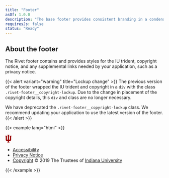 ```yaml
---
title: "Footer"
asOf: 1.0.0
description: "The base footer provides consistent branding in a condensed space below all of your application content."
requiresJs: false
status: "Ready"
---
```


## About the footer

The Rivet footer contains and provides styles for the IU trident, copyright notice, and any supplemental links needed by your application, such as a privacy notice.

{{< alert variant="warning" title="Lockup change" >}}
The previous version of the footer wrapped the IU trident and copyright in a `div` with the class `.rivet-footer__copyright-lockup`. Due to the change in placement of the copyright details, this `div` and class are no longer necessary. 

We have deprecated the `.rivet-footer__copyright-lockup` class. We recommend updating your application to use the latest version of the footer.
{{< /alert >}}

{{< example lang="html" >}}<footer class="rvt-footer" role="contentinfo">
    <div class="rvt-footer__trident">
        <svg role="img" alt="" xmlns="http://www.w3.org/2000/svg" width="20" height="25" viewBox="0 0 20 25">
            <polygon points="13.33 3.32 13.33 5.21 14.76 5.21 14.76 15.64 11.9 15.64 11.9 1.9 13.33 1.9 13.33 0 6.67 0 6.67 1.9 8.09 1.9 8.09 15.64 5.24 15.64 5.24 5.21 6.67 5.21 6.67 3.32 0 3.32 0 5.21 1.43 5.21 1.43 17.47 3.7 19.91 8.09 19.91 8.09 22.76 6.67 22.76 6.67 25.13 13.33 25.13 13.33 22.76 11.9 22.76 11.9 19.91 16.1 19.91 18.56 17.47 18.56 5.21 20 5.21 20 3.32 13.33 3.32" fill="#900"/>
        </svg>
    </div>
    <ul class="rvt-footer__aux-links">
        <li class="rvt-footer__aux-item">
            <a href="https://accessibility.iu.edu/assistance/">Accessibility</a>
        </li>
        <li class="rvt-footer__aux-item">
            <!-- You can learn more about privacy policies and generate one
                 for your site here:
                 https://protect.iu.edu/online-safety/tools/privacy-notice/index.html -->
            <a href="#0">Privacy Notice</a>
        </li>
        <li class="rvt-footer__aux-item">
            <a href="https://www.iu.edu/copyright/index.html">Copyright</a> &copy; 2019 The Trustees of <a href="https://www.iu.edu/">Indiana University</a>
        </li>
    </ul>
</footer>
{{< /example >}}